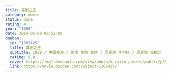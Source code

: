 ```yaml
---
title: 喜剧之王
category: movie
status: done
rating: 4
year: "1999"
date: 2019-02-08 06:52:09
douban:
  id: "1302425"
  title: 喜剧之王
  subtitle: 1999 / 中国香港 / 剧情 喜剧 爱情 / 周星驰 李力持 / 周星驰 张柏芝
  rating: 8.8
  cover: https://img1.doubanio.com/view/photo/m_ratio_poster/public/p2579932167.jpg
  link: https://movie.douban.com/subject/1302425/
---
```



